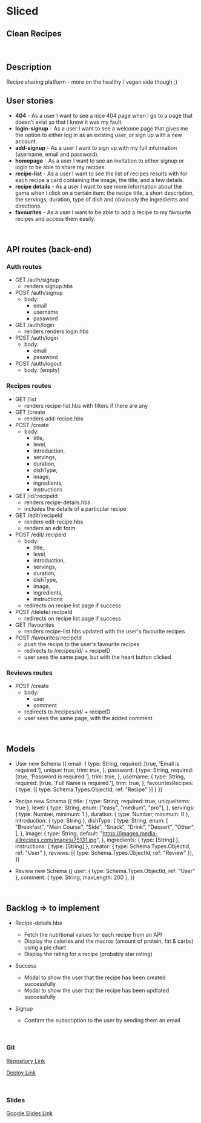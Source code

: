 # Sliced
## Clean Recipes
<br>

## Description
Recipe sharing platform - more on the healthy / vegan side though ;)
<br>

## User stories
- **404** - As a user I want to see a nice 404 page when I go to a page that doesn’t exist so that I know it was my fault.
- **login-signup** - As a user I want to see a welcome page that gives me the option to either log in as an existing user, or sign up with a new account. 
- **add-signup** - As a user I want to sign up with my full information (username, email and password).
- **homepage** - As a user I want to see an invitation to either signup or login to be able to share my recipes.
- **recipe-list** - As a user I want to see the list of recipes results with for each recipe a card containing the image, the title, and a few details.
- **recipe details** - As a user I want to see more information about the game when I click on a certain item: the recipe title, a short description, the servings, duration, type of dish and obviously the ingredients and directions. 
- **favourites** - As a user I want to be able to add a recipe to my favourite recipes and access them easily.
<br>

## API routes (back-end)

### Auth routes

- GET /auth/signup
  - renders signup.hbs
- POST /auth/signup
  - body:
    - email
    - username
    - password
- GET /auth/login
  - renders renders login.hbs
- POST /auth/login
  - body:
    - email
    - password
- POST /auth/logout
  - body: (empty)


### Recipes routes

- GET /list
  - renders recipe-list.hbs with filters if there are any
- GET /create
  - renders add-recipe.hbs
- POST /create
  - body: 
    - title,
    - level,
    - introduction,
    - servings,
    - duration,
    - dishType,
    - image,
    - ingredients,
    - instructions
- GET /id/:recipeId
  - renders recipe-details.hbs
  - includes the details of a particular recipe
- GET /edit/:recipeId
  - renders edit-recipe.hbs
  - renders an edit form
- POST /edit/:recipeId
  - body: 
    - title,
    - level,
    - introduction,
    - servings,
    - duration,
    - dishType,
    - image,
    - ingredients,
    - instructions
  - redirects on recipe list page if success
- POST /delete/:recipeId
    - redirects on recipe list page if success
- GET /favourites
  - renders recipe-list.hbs updated with the user's favourite recipes
- POST /favourites/:recipeId
  - push the recipe to the user's favourite recipes 
  - redirects to /recipes/id/ + recipeID 
  - user sees the same page, but with the heart button clicked


### Reviews routes

- POST /create
  - body: 
    - user
    - comment
  - redirects to /recipes/id/ + recipeID 
  - user sees the same page, with the added comment
<br>

## Models
 
 - User 
    new Schema ({
      email: {
      type: String,
      required: [true, 'Email is required.'],
      unique: true,
      trim: true,
    },
    password: {
      type: String,
      required: [true, 'Password is required.'],
      trim: true,
    },
    username: {
      type: String,
      required: [true, 'Full Name is required.'],
      trim: true,
    },
    favouritesRecipes: {
      type: [{ type: Schema.Types.ObjectId, ref: "Recipe" }]
    }
		})
          
  - Recipe 
    new Schema ({
			title: { type: String, required: true, uniqueItems: true },
    level: {
      type: String,
      enum: ["easy", "medium", "pro"],
    },
    servings: { type: Number, minimum: 1 },
    duration: { type: Number, minimum: 0 },
    introduction: { type: String },
    dishType: {
      type: String,
      enum: [
        "Breakfast",
        "Main Course",
        "Side",
        "Snack",
        "Drink",
        "Dessert",
        "Other",
      ],
    },
    image: {
      type: String,
      default: "https://images.media-allrecipes.com/images/75131.jpg",
    },
    ingredients: { type: [String] },
    instructions: { type: [String] },
    creator: { type: Schema.Types.ObjectId, ref: "User" },
    reviews: [{ type: Schema.Types.ObjectId, ref: "Review" }],
    })
    
  - Review 
		new Schema ({
			 user: { type: Schema.Types.ObjectId, ref: "User" },
       comment: { type: String, maxLength: 200 },
    })
    
    <br>
    
## Backlog => to implement

 - Recipe-details.hbs
    - Fetch the nutritional values for each recipe from an API
    - Display the calories and the macros (amount of protein, fat & carbs) using a pie chart
    - Display the rating for a recipe (probably star rating)
 - Success
    - Modal to show the user that the recipe has been created successfully
    - Modal to show the user that the recipe has been updtated successfully
   
 - Signup 
    - Confirm the subscription to the user by sending them an email 
    
<br>


### Git
[Repository Link](https://github.com/Priscille-LR/project-2)

[Deploy Link](https://sliced-clean-recipes.herokuapp.com/recipes/list)

<br>

### Slides
[Google Slides Link](https://docs.google.com/presentation/d/1wxbeCvN9H6YmQqV0kc-sOdJ6e8VbicZcpHUurjqeBF8/edit#slide=id.p)
